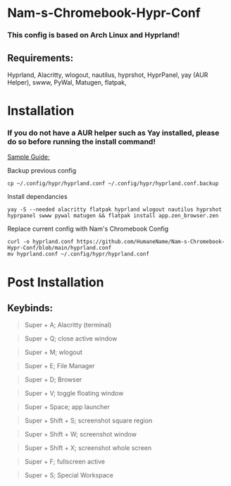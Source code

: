 # Nam-s-Chromebook-Hypr-Conf
### This config is based on Arch Linux and Hyprland!

## Requirements:
  Hyprland,
  Alacritty,
  wlogout,
  nautilus,
  hyprshot,
  HyprPanel,
  yay (AUR Helper),
  swww,
  PyWal,
  Matugen,
  flatpak,

  # Installation

### If you do not have a AUR helper such as Yay installed, please do so before running the install command!
[Sample Guide;](https://itsfoss.com/install-yay-arch-linux/)

Backup previous config
```
cp ~/.config/hypr/hyprland.conf ~/.config/hypr/hyprland.conf.backup
```

Install dependancies
```
yay -S --needed alacritty flatpak hyprland wlogout nautilus hyprshot hyprpanel swww pywal matugen && flatpak install app.zen_browser.zen
```

Replace current config with Nam's Chromebook Config
```
curl -o hyprland.conf https://github.com/HumaneName/Nam-s-Chromebook-Hypr-Conf/blob/main/hyprland.conf
mv hyprland.conf ~/.config/hypr/hyprland.conf
```

# Post Installation

## Keybinds:
> Super + A; Alacritty (terminal)

> Super + Q; close active window

> Super + M; wlogout

> Super + E; File Manager

> Super + D; Browser

> Super + V; toggle floating window

> Super + Space; app launcher

> Super + Shift + S; screenshot square region

> Super + Shift + W; screenshot window

> Super + Shift + X; screenshot whole screen

> Super + F; fullscreen active

> Super + S; Special Workspace
